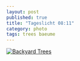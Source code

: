 ```yaml
---
layout: post
published: true
title: "Tageslicht 08:11"
category: photo
tags: trees baeume
---
```


[![Backyard Trees](http://38.media.tumblr.com/b6d2f2be7a03027d8d02d092877d137c/tumblr_nerzfevrkU1rive1ro1_500.jpg)](http://dr3wh0.tumblr.com/post/102180892289/tageslicht-08-11 "View on Tumblr")
